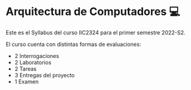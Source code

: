 # Arquitectura de Computadores :computer:

Este es el Syllabus del curso IIC2324 para el primer semestre 2022-S2.

El curso cuenta con distintas formas de evaluaciones:
- 2 Interrogaciones 
- 2 Laboratorios 
- 2 Tareas
- 3 Entregas del proyecto
- 1 Examen



